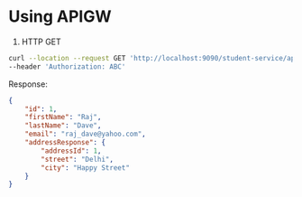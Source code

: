 # Using APIGW

1) HTTP GET

```sh
curl --location --request GET 'http://localhost:9090/student-service/api/student/getById/1' \
--header 'Authorization: ABC'
```

Response:

```json
{
    "id": 1,
    "firstName": "Raj",
    "lastName": "Dave",
    "email": "raj_dave@yahoo.com",
    "addressResponse": {
        "addressId": 1,
        "street": "Delhi",
        "city": "Happy Street"
    }
}
```
